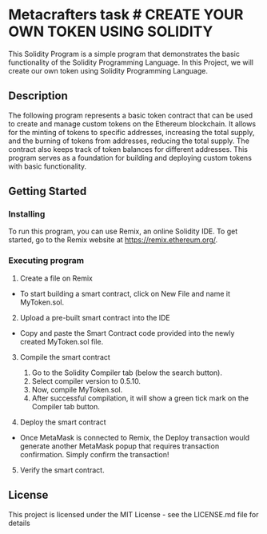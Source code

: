# Metacrafters task # CREATE YOUR OWN TOKEN USING SOLIDITY
This Solidity Program is a simple program that demonstrates the basic functionality of the Solidity Programming Language.
In this Project, we will create our own token using Solidity Programming Language.


## Description
The following program represents a basic token contract that can be used to create and manage custom tokens on the Ethereum blockchain. It allows for the minting of tokens to specific addresses, increasing the total supply, and the burning of tokens from addresses, reducing the total supply. The contract also keeps track of token balances for different addresses. This program serves as a foundation for building and deploying custom tokens with basic functionality.


## Getting Started

### Installing
To run this program, you can use Remix, an online Solidity IDE. To get started, go to the Remix website at https://remix.ethereum.org/.

### Executing program
1. Create a file on Remix
  * To start building a smart contract, click on New File and name it MyToken.sol.

2. Upload a pre-built smart contract into the IDE
  * Copy and paste the Smart Contract code provided into the newly created MyToken.sol file.

3. Compile the smart contract
   1. Go to the Solidity Compiler tab (below the search button).
   2. Select compiler version to 0.5.10.
   3. Now, compile MyToken.sol.
   4. After successful compilation, it will show a green tick mark on the Compiler tab button.

4. Deploy the smart contract
 * Once MetaMask is connected to Remix, the Deploy transaction would generate another MetaMask popup that requires transaction confirmation. Simply confirm the transaction!

5. Verify the smart contract.



## License
This project is licensed under the MIT License - see the LICENSE.md file for details
